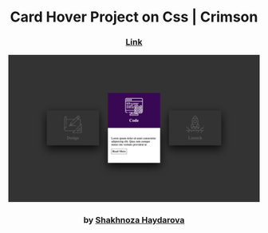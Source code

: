 <div align="center">

# Card Hover Project on Css | Crimson

### <a href="https://shcardhover.netlify.app">Link</a>

<img src="admin/base.png">

### by <a href="https://github.com/shahnozahaydarova">Shakhnoza Haydarova</a>

</div>